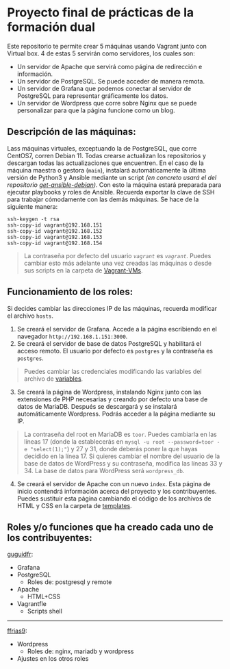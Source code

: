 # Proyecto final de prácticas de la formación dual
Este repositorio te permite crear 5 máquinas usando Vagrant junto con Virtual box. 4 de estas 5 servirán como servidores, los cuales son:
- Un servidor de Apache que servirá como página de redirección e información.
- Un servidor de PostgreSQL. Se puede acceder de manera remota.
- Un servidor de Grafana que podemos conectar al servidor de PostgreSQL para representar gráficamente los datos.
- Un servidor de Wordpress que corre sobre Nginx que se puede personalizar para que la página funcione como un blog.

## Descripción de las máquinas:
Lass máquinas virtuales, exceptuando la de PostgreSQL, que corre CentOS7, corren Debian 11. Todas crearse actualizan los repositorios y descargan todas las actualizaciones que encuentren. En el caso de la máquina maestra o gestora (`main`), instalará automáticamente la última versión de Python3 y Ansible mediante un script *(en concreto usará el del repositorio [get-ansible-debian](https://github.com/guguidfr/get-ansible-debian))*. Con esto la máquina estará preparada para ejecutar playbooks y roles de Ansible. Recuerda exportar la clave de SSH para trabajar cómodamente con las demás máquinas. Se hace de la siguiente manera:
```
ssh-keygen -t rsa
ssh-copy-id vagrant@192.168.151
ssh-copy-id vagrant@192.168.152
ssh-copy-id vagrant@192.168.153
ssh-copy-id vagrant@192.168.154
```
> La contraseña por defecto del usuario *`vagrant`* es *`vagrant`*.
> Puedes cambiar esto más adelante una vez creadas las máquinas o desde sus scripts en la carpeta de [Vagrant-VMs](./Vagrant-VMs).

## Funcionamiento de los roles:
Si decides cambiar las direcciones IP de las máquinas, recuerda modificar el archivo `hosts`.
1. Se creará el servidor de Grafana. Accede a la página escribiendo en el navegador `http://192.168.1.151:3000`.
2. Se creará el servidor de base de datos PostgreSQL y habilitará el acceso remoto. El usuario por defecto es `postgres` y la contraseña es `postgres`.
> Puedes cambiar las credenciales modificando las variables del archivo de [variables](./roles/postgresql/vars/main.yml).
3. Se creará la página de Wordpress, instalando Nginx junto con las extensiones de PHP necesarias y creando por defecto una base de datos de MariaDB. Después se descargará y se instalará automáticamente Wordpress. Podrás acceder a la página mediante su IP.
> La contraseña del root en MariaDB es `toor`. Puedes cambiarla en las líneas 17 (donde la establecerás en `mysql -u root --password=toor -e "select(1);"`) y 27 y 31, donde deberás poner la que hayas decidido en la línea 17. Si quieres cambiar el nombre del usuario de la base de datos de WordPress y su contraseña, modifica las líneas 33 y 34. La base de datos para WordPress será `wordpress_db`.
4. Se creará el servidor de Apache con un nuevo `index`. Esta página de inicio contendrá información acerca del proyecto y los contribuyentes. Puedes sustituir esta página cambiando el código de los archivos de HTML y CSS en la carpeta de [templates](.roles/apache/templates/).

## Roles y/o funciones que ha creado cada uno de los contribuyentes:
[guguidfr](https://github.com/guguidfr):
- Grafana
- PostgreSQL
  - Roles de: postgresql y remote
- Apache
  - HTML+CSS
- Vagrantfle
  - Scripts shell
---
[ffrias9](https://github.com/ffrias9):
- Wordpress
  - Roles de: nginx, mariadb y wordpress
- Ajustes en los otros roles
